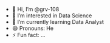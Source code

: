 - 👋 Hi, I’m @grv-108
- 👀 I’m interested in Data Science
- 🌱 I’m currently learning Data Analyst
- 😄 Pronouns: He
- ⚡ Fun fact: ...

<!---
grv-108/grv-108 is a ✨ special ✨ repository because its `README.md` (this file) appears on your GitHub profile.
You can click the Preview link to take a look at your changes.
--->
